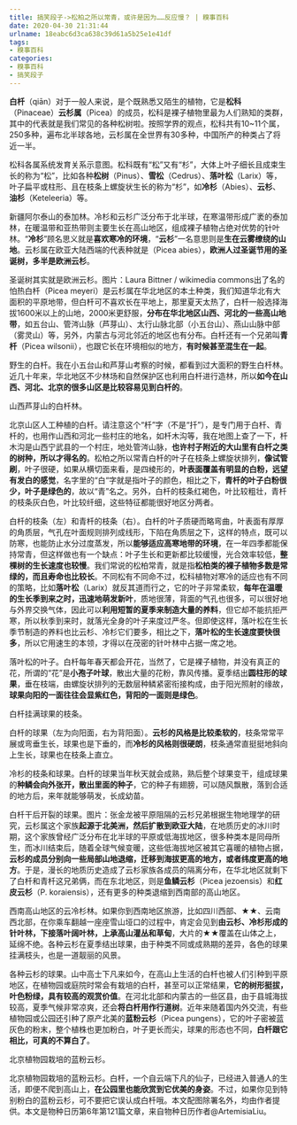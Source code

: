 ```yaml
---
title: 搞笑段子->松柏之所以常青，或许是因为……反应慢？ | 糗事百科
date: 2020-04-30 21:31:44
urlname: 18eabc6d3ca638c39d61a5b25e1e41df
tags: 
- 糗事百科
categories:
- 糗事百科
- 搞笑段子
---
```

**白杄**（qiān）对于一般人来说，是个既熟悉又陌生的植物，它是**松科**（Pinaceae）**云杉属**（Picea）的成员，松科是裸子植物里最为人们熟知的类群，其中的代表就是我们常见的各种松树啦。按照学界的观点，松科共有10~11个属，250多种，遍布北半球各地，云杉属在全世界有30多种，中国所产的种类占了将近一半。

松科各属系统发育关系示意图。松科既有“松”又有“杉”，大体上叶子细长且成束生长的称为“松”，比如各种**松树**（Pinus）、**雪松**（Cedrus）、**落叶松**（Larix）等，叶子扁平或柱形、且在枝条上螺旋状生长的称为“杉”，如**冷杉**（Abies）、**云杉**、**油杉**（Keteleeria）等。

新疆阿尔泰山的泰加林。冷杉和云杉广泛分布于北半球，在寒温带形成广袤的泰加林，在暖温带和亚热带则主要生长在高山地区，组成裸子植物占绝对优势的针叶林。“**冷杉**”顾名思义就是**喜欢寒冷的环境**，“**云杉**”一名意思则是**生在云雾缭绕的山地**。云杉属在欧亚大陆西端的代表种就是（Picea abies），**欧洲人过圣诞节用的圣诞树，多半是欧洲云杉**。

圣诞树其实就是欧洲云杉。图片：Laura Bittner / wikimedia commons出了名的怕热白杄（Picea meyeri）是云杉属在华北地区的本土种类，我们知道华北有大面积的平原地带，但白杄可不喜欢长在平地上，那里夏天太热了，白杄一般选择海拔1600米以上的山地，2000米更舒服，**分布在华北地区山西、河北的一些高山地带**，如五台山、管涔山脉（芦芽山）、太行山脉北部（小五台山）、燕山山脉中部（雾灵山）等，另外，内蒙古与河北邻近的地区也有分布。白杄还有一个兄弟叫**青杄**（Picea wilsonii），也跟它长在环境相似的地方，**有时候甚至混生在一起**。

野生的白杄。我在小五台山和芦芽山考察的时候，都看到过大面积的野生白杄林。近几十年来，华北地区不少林场和自然保护区也利用白杄进行造林，所以**如今在山西、河北、北京的很多山区是比较容易见到白杄的**。

山西芦芽山的白杄林。

北京山区人工种植的白杄。请注意这个“杄”字（不是“扦”），是专门用于白杄、青杄的，也用作山西和河北一些村庄的地名，如杄木沟等，我在地图上查了一下，杄木沟是山西宁武县的一个村庄，地处管涔山脉，**也许村子附近的大山里有白杄之类的树种，所以才得名的**。松柏之所以常青白杄的叶子在枝条上螺旋状排列，**像试管刷**，叶子很硬，如果从横切面来看，是四棱形的，**叶表面覆盖有明显的白粉，远望有发白的感觉**，名字里的“白“字就是指叶子的颜色，相比之下，**青杄的叶子白粉很少，叶子是绿色的**，故以“青”名之。另外，白杄的枝条红褐色，叶比较粗壮，青杄的枝条灰白色，叶比较纤细，这些特征都能很好地区分两者。

白杄的枝条（左）和青杄的枝条（右）。白杄的叶子质硬而略弯曲，叶表面有厚厚的角质层，气孔在叶面规则排列成线形，下陷在角质层之下，这样的特点，既可以防寒，也能防止水分过度蒸发，所以**能够适应高寒地带的环境**，在一年四季都能保持常青，但这样做也有一个缺点：叶子生长和更新都比较缓慢，光合效率较低，**整棵树的生长速度也较慢**。我们常说的松柏常青，就是指**松柏类的裸子植物多数是常绿的，而且寿命也比较长**。不同松有不同命不过，松科植物对寒冷的适应也有不同的策略，比如**落叶松**（Larix）就反其道而行之，它的叶子非常柔软，**每年在温暖的生长季到来之时，迅速地萌发新叶**，质地很薄，背面的气孔也很多，可以很好地与外界交换气体，因此可以**利用短暂的夏季来制造大量的养料**，但它却不能抗拒严寒，所以秋季到来时，就落光全身的叶子来度过严冬。但即使这样，落叶松在生长季节制造的养料也比云杉、冷杉它们要多，相比之下，**落叶松的生长速度要快很多**，所以它用速生的本领，才得以在茂密的针叶林中占据一席之地。

落叶松的叶子。白杄每年春天都会开花，当然了，它是裸子植物，并没有真正的花，所谓的“花”是**小孢子叶球**，散出大量的花粉，靠风传播。夏季结出**圆柱形的球果**，垂在枝端，由螺旋状排列的无数层种鳞紧密衔接构成，由于阳光照射的缘故，**球果向阳的一面往往会显紫红色，背阳的一面则是绿色**。

白杄挂满球果的枝条。

白杄的球果（左为向阳面，右为背阳面）。**云杉的风格是比较柔软的**，枝条常常平展或弯垂生长，球果也是下垂的，而**冷杉的风格则很硬朗**，枝条通常直挺挺地斜向上生长，球果也在枝条上直立。

冷杉的枝条和球果。白杄的球果当年秋天就会成熟，熟后整个球果变干，组成球果的**种鳞会向外张开，散出里面的种子**，它的种子有翅膀，可以随风飘散，落到合适的地方后，来年就能够萌发，长成幼苗。

白杄干后开裂的球果。图片：张金龙被平原阻隔的云杉兄弟根据生物地理学的研究，云杉属这个家族**起源于北美洲，然后扩散到欧亚大陆**，在地质历史的冰川时期，这个家族曾经广泛分布在北半球的平原或低海拔地区，很多种类本是同母所生，而冰川结束后，随着全球气候变暖，这些低海拔地区被其它喜暖的植物占据，**云杉的成员分别向一些局部山地退缩，迁移到海拔更高的地方，或者纬度更高的地方**。于是，漫长的地质历史造成了云杉家族各成员的隔离分布，在华北地区就剩下了白杄和青杄这兄弟俩，而在东北地区，则是**鱼鳞云杉**（Picea jezoensis）和**红皮云杉**（P. koraiensis），还有更多的种类退缩到西南部的高山地区。

西南高山地区的云冷杉林。如果你到西南地区旅游，比如四川西部、★★、云南西北部，在你乘车翻越一座座雪山垭口的过程中，肯定会见到**由云杉、冷杉形成的针叶林，下接落叶阔叶林，上承高山灌丛和草甸**，大片的★★覆盖在山体之上，延绵不绝。各种云杉在夏季结出球果，由于种类不同或成熟期的差异，各色的球果挂满枝头，也是一道靓丽的风景。

各种云杉的球果。山中高士下凡来如今，在高山上生活的白杄也被人们引种到平原地区，在植物园或庭院时常会有栽培的白杄，甚至可以正常结果，**它的树形挺拔，叶色粉绿，具有较高的观赏价值**。在河北北部和内蒙古的一些区县，由于县城海拔较高，夏季气候非常凉爽，还会**将白杄用作行道树**。近年来随着国内外交流，有些植物园或公园还引种了原产北美的**蓝粉云杉**（Picea pungens），它的叶子密被蓝灰色的粉末，整个植株也更加粉白，叶子更长而尖，球果的形态也不同，**白杄跟它相比，可真的不算白了**。

北京植物园栽培的蓝粉云杉。

北京植物园栽培的蓝粉云杉。白杄，一个自云端下凡的仙子，已经进入普通人的生活，即便不爬到高山上，**在公园里也能欣赏到它优美的身姿**。不过，如果你见到特别粉白的蓝粉云杉，可不要把它误认成白杄哦。本文配图除署名外，均由作者提供。本文是物种日历第6年第121篇文章，来自物种日历作者@ArtemisiaLiu。


